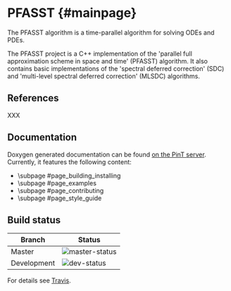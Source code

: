 PFASST                                                                                  {#mainpage}
======

The PFASST algorithm is a time-parallel algorithm for solving ODEs and
PDEs.

The PFASST project is a C++ implementation of the 'parallel full
approximation scheme in space and time' (PFASST) algorithm.  It also
contains basic implementations of the 'spectral deferred correction'
(SDC) and 'multi-level spectral deferred correction' (MLSDC)
algorithms.


References
----------

XXX


Documentation
-------------

Doxygen generated documentation can be found [on the PinT server][documentation].  
Currently, it features the following content:

* \subpage #page_building_installing
* \subpage #page_examples
* \subpage #page_contributing
* \subpage #page_style_guide


Build status
------------

| Branch      | Status                              |
|-------------|-------------------------------------|
| Master      | ![master-status][]                  |
| Development | ![dev-status][]                     |

For details see [Travis][pfasst-travis].


[documentation]: https://pint.fz-juelich.de/ci/view/PFASST/job/PFASST%20%28Docu%29/doxygen/
[pfasst-travis]: https://travis-ci.org/Parallel-in-Time/PFASST
[master-status]: https://travis-ci.org/Parallel-in-Time/PFASST.svg?branch=master
[dev-status]:    https://travis-ci.org/Parallel-in-Time/PFASST.svg?branch=development

